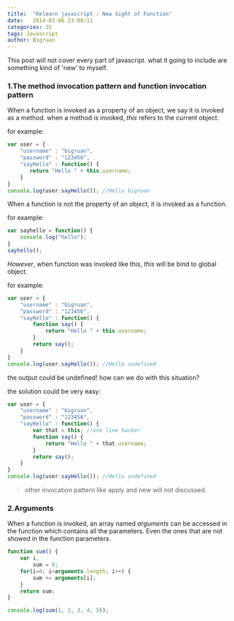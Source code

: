 ```yaml
---
title:  "Relearn javascript : New Sight of Function"
date:   2014-03-06 23:08:11
categories: JS
tags: Javascript
author: Bigruan
---
```


This post will not cover every part of javascript. what it going to include are something kind of 'new' to myself.

### 1.The method invocation pattern and function invocation pattern
When a function is invoked as a property of an object, we say it is invoked as a method.
when a method is invoked, *this* refers to the current object.

for example:
```javascript
var user = {
    "username" : "bigruan",
    "password" : "123456",
    "sayHello" : function() {
       return "Hello " + this.username;
    }
}
console.log(user.sayHello()); //Hello bigruan
```

When a function is not the property of an object, it is invoked as a function.

for example:
```javascript
var sayhello = function() {
    console.log("hello");
}
sayhello();
```

*However*, when function was invoked like this, *this* will be bind to global object.

for example:
```javascript
var user = {
    "username" : "bigruan",
    "password" : "123456",
    "sayHello" : function() {
        function say() {
            return "Hello " + this.username;
        }
        return say();
    }
}
console.log(user.sayHello()); //Hello undefined
```

the output could be undefined! how can we do with this situation?

the solution could be very easy:
```javascript
var user = {
    "username" : "bigruan",
    "password" : "123456",
    "sayHello" : function() {
        var that = this; //one line hacker
        function say() {
            return "Hello " + that.username;
        }
        return say();
    }
}
console.log(user.sayHello()); //Hello undefined
```

>other invocation pattern like apply and new will not discussed.

### 2.Arguments

When a function is invoked, an array named *arguments* can be accessed in the function which contains all the parameters.
Even the ones that are not showed in the function parameters.

```javascript
function sum() {
    var i,
        sum = 0;
    for(i=0; i<arguments.length; i++) {
        sum += arguments[i];
    }
    return sum;
}

console.log(sum(1, 2, 3, 4, 5));
```
